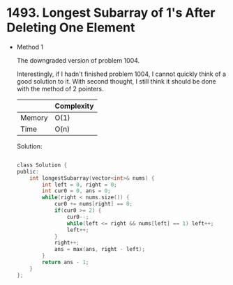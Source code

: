 # 1493. Longest Subarray of 1's After Deleting One Element
- Method 1

    The downgraded version of problem 1004.

    Interestingly,  if I hadn't finished problem 1004, I cannot quickly think of a good solution to it. With second thought, I still think it should be done with the method of 2 pointers.

    | |   Complexity  |
    | ----------- | ----------- | 
    |  Memory     | O(1) | 
    |      Time       |  O(n) | 


    Solution:

    ``` h

    class Solution {
    public:
        int longestSubarray(vector<int>& nums) {
            int left = 0, right = 0;
            int cur0 = 0, ans = 0;
            while(right < nums.size()) {
                cur0 += nums[right] == 0;
                if(cur0 >= 2) {
                    cur0--;
                    while(left <= right && nums[left] == 1) left++;
                    left++;
                }
                right++;
                ans = max(ans, right - left);
            }
            return ans - 1;
        }
    };

    ```

<!-- - Method 2

    This is another method.

    | |   Complexity  |
    | ----------- | ----------- | 
    |  Memory     | O(n) | 
    |      Time       |  O(n) | 


    Solution:

    ``` h



    ```

- Additional Knowledge:
       
    Here are some additional knowledge.



<br> -->